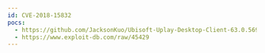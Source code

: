```yaml
---
id: CVE-2018-15832
pocs:
  - https://github.com/JacksonKuo/Ubisoft-Uplay-Desktop-Client-63.0.5699.0
  - https://www.exploit-db.com/raw/45429
---
```

